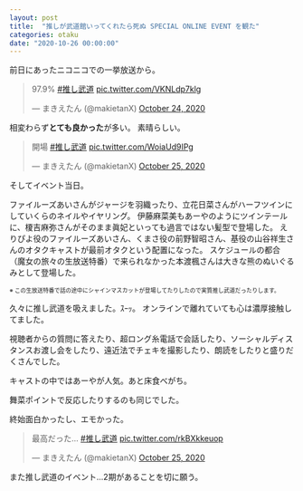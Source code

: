 ```yaml
---
layout: post
title:  "推しが武道館いってくれたら死ぬ SPECIAL ONLINE EVENT を観た"
categories: otaku
date: "2020-10-26 00:00:00"
---
```


前日にあったニコニコでの一挙放送から。

<blockquote class="twitter-tweet tw-align-center"><p lang="und" dir="ltr">97.9% <a href="https://twitter.com/hashtag/%E6%8E%A8%E3%81%97%E6%AD%A6%E9%81%93?src=hash&amp;ref_src=twsrc%5Etfw">#推し武道</a> <a href="https://t.co/VKNLdp7klg">pic.twitter.com/VKNLdp7klg</a></p>&mdash; まきえたん (@makietanX) <a href="https://twitter.com/makietanX/status/1320019902665691136?ref_src=twsrc%5Etfw">October 24, 2020</a></blockquote> <script async src="https://platform.twitter.com/widgets.js" charset="utf-8"></script>

相変わらず**とても良かった**が多い。
素晴らしい。

<blockquote class="twitter-tweet tw-align-center"><p lang="ja" dir="ltr">開場 <a href="https://twitter.com/hashtag/%E6%8E%A8%E3%81%97%E6%AD%A6%E9%81%93?src=hash&amp;ref_src=twsrc%5Etfw">#推し武道</a> <a href="https://t.co/WoiaUd9IPg">pic.twitter.com/WoiaUd9IPg</a></p>&mdash; まきえたん (@makietanX) <a href="https://twitter.com/makietanX/status/1320272314299150338?ref_src=twsrc%5Etfw">October 25, 2020</a></blockquote> <script async src="https://platform.twitter.com/widgets.js" charset="utf-8"></script>

そしてイベント当日。

ファイルーズあいさんがジャージを羽織ったり、立花日菜さんがハーフツインにしていくらのネイルやイヤリング。
伊藤麻菜美もあーやのようにツインテールに、榎吉麻弥さんがそのまま眞妃といっても過言ではない髪型で登場した。
えりぴよ役のファイルーズあいさん、くまさ役の前野智昭さん、基役の山谷祥生さんのオタクキャストが最前オタクという配置になった。
スケジュールの都合（魔女の旅々の生放送特番）で来られなかった本渡楓さんは大きな熊のぬいぐるみとして登場した。

<p style="font-size: x-small;">※ この生放送特番で話の途中にシャインマスカットが登場してたりしたので実質推し武道だったりします。</p>

久々に推し武道を吸えました。ｽｰｯ。
オンラインで離れていても心は濃厚接触してました。

視聴者からの質問に答えたり、超ロング糸電話で会話したり、ソーシャルディスタンスお渡し会をしたり、遠近法でチェキを撮影したり、朗読をしたりと盛りだくさんでした。

キャストの中ではあーやが人気。あと床食べがち。

舞菜ポイントで反応したりするのも同じでした。

終始面白かったし、エモかった。

<blockquote class="twitter-tweet tw-align-center"><p lang="ja" dir="ltr">最高だった... <a href="https://twitter.com/hashtag/%E6%8E%A8%E3%81%97%E6%AD%A6%E9%81%93?src=hash&amp;ref_src=twsrc%5Etfw">#推し武道</a> <a href="https://t.co/rkBXkkeuop">pic.twitter.com/rkBXkkeuop</a></p>&mdash; まきえたん (@makietanX) <a href="https://twitter.com/makietanX/status/1320308826814386177?ref_src=twsrc%5Etfw">October 25, 2020</a></blockquote> <script async src="https://platform.twitter.com/widgets.js" charset="utf-8"></script>

また推し武道のイベント...2期があることを切に願う。
